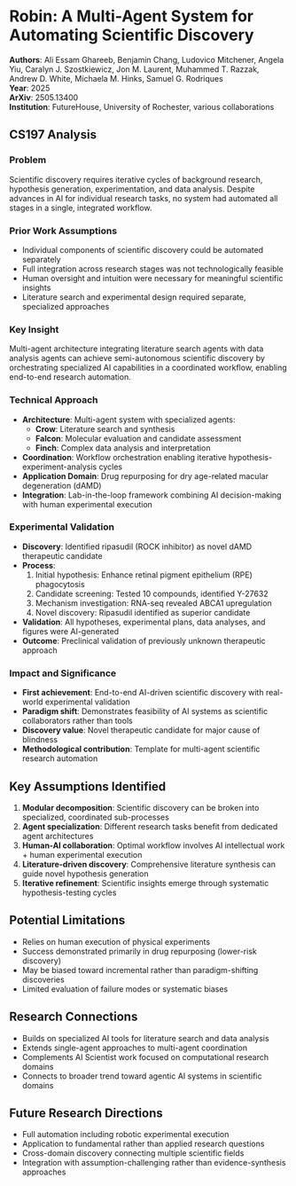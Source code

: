 # Robin: A Multi-Agent System for Automating Scientific Discovery

**Authors**: Ali Essam Ghareeb, Benjamin Chang, Ludovico Mitchener, Angela Yiu, Caralyn J. Szostkiewicz, Jon M. Laurent, Muhammed T. Razzak, Andrew D. White, Michaela M. Hinks, Samuel G. Rodriques  
**Year**: 2025  
**ArXiv**: 2505.13400  
**Institution**: FutureHouse, University of Rochester, various collaborations  

## CS197 Analysis

### Problem
Scientific discovery requires iterative cycles of background research, hypothesis generation, experimentation, and data analysis. Despite advances in AI for individual research tasks, no system had automated all stages in a single, integrated workflow.

### Prior Work Assumptions
- Individual components of scientific discovery could be automated separately
- Full integration across research stages was not technologically feasible
- Human oversight and intuition were necessary for meaningful scientific insights
- Literature search and experimental design required separate, specialized approaches

### Key Insight
Multi-agent architecture integrating literature search agents with data analysis agents can achieve semi-autonomous scientific discovery by orchestrating specialized AI capabilities in a coordinated workflow, enabling end-to-end research automation.

### Technical Approach
- **Architecture**: Multi-agent system with specialized agents:
  - **Crow**: Literature search and synthesis
  - **Falcon**: Molecular evaluation and candidate assessment
  - **Finch**: Complex data analysis and interpretation
- **Coordination**: Workflow orchestration enabling iterative hypothesis-experiment-analysis cycles
- **Application Domain**: Drug repurposing for dry age-related macular degeneration (dAMD)
- **Integration**: Lab-in-the-loop framework combining AI decision-making with human experimental execution

### Experimental Validation
- **Discovery**: Identified ripasudil (ROCK inhibitor) as novel dAMD therapeutic candidate
- **Process**: 
  1. Initial hypothesis: Enhance retinal pigment epithelium (RPE) phagocytosis
  2. Candidate screening: Tested 10 compounds, identified Y-27632
  3. Mechanism investigation: RNA-seq revealed ABCA1 upregulation
  4. Novel discovery: Ripasudil identified as superior candidate
- **Validation**: All hypotheses, experimental plans, data analyses, and figures were AI-generated
- **Outcome**: Preclinical validation of previously unknown therapeutic approach

### Impact and Significance
- **First achievement**: End-to-end AI-driven scientific discovery with real-world experimental validation
- **Paradigm shift**: Demonstrates feasibility of AI systems as scientific collaborators rather than tools
- **Discovery value**: Novel therapeutic candidate for major cause of blindness
- **Methodological contribution**: Template for multi-agent scientific research automation

## Key Assumptions Identified
1. **Modular decomposition**: Scientific discovery can be broken into specialized, coordinated sub-processes
2. **Agent specialization**: Different research tasks benefit from dedicated agent architectures
3. **Human-AI collaboration**: Optimal workflow involves AI intellectual work + human experimental execution
4. **Literature-driven discovery**: Comprehensive literature synthesis can guide novel hypothesis generation
5. **Iterative refinement**: Scientific insights emerge through systematic hypothesis-testing cycles

## Potential Limitations
- Relies on human execution of physical experiments
- Success demonstrated primarily in drug repurposing (lower-risk discovery)
- May be biased toward incremental rather than paradigm-shifting discoveries
- Limited evaluation of failure modes or systematic biases

## Research Connections
- Builds on specialized AI tools for literature search and data analysis
- Extends single-agent approaches to multi-agent coordination
- Complements AI Scientist work focused on computational research domains
- Connects to broader trend toward agentic AI systems in scientific domains

## Future Research Directions
- Full automation including robotic experimental execution
- Application to fundamental rather than applied research questions
- Cross-domain discovery connecting multiple scientific fields
- Integration with assumption-challenging rather than evidence-synthesis approaches